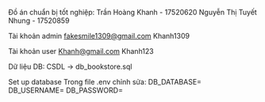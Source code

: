 Đồ án chuẩn bị tốt nghiệp:
Trần Hoàng Khanh - 17520620
Nguyễn Thị Tuyết Nhung - 17520859

Tài khoản admin
fakesmile1309@gmail.com
Khanh1309

Tài khoản user
Khanh@gmail.com
Khanh123

Dữ liệu DB:
CSDL -> db_bookstore.sql

Set up database
Trong file .env chỉnh sửa:
DB_DATABASE=
DB_USERNAME=
DB_PASSWORD=